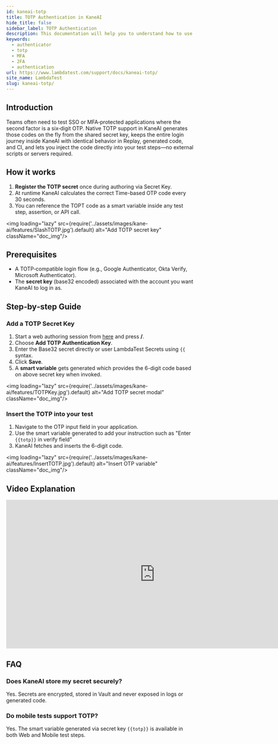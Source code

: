 ```yaml
---
id: kaneai-totp
title: TOTP Authentication in KaneAI
hide_title: false
sidebar_label: TOTP Authentication
description: This documentation will help you to understand how to use the TOTP Authentication feature while authoring your test cases via KaneAI.
keywords:
  - authenticator
  - totp
  - MFA
  - 2FA
  - authentication
url: https://www.lambdatest.com/support/docs/kaneai-totp/
site_name: LambdaTest
slug: kaneai-totp/
---
```


<script type="application/ld+json"
      dangerouslySetInnerHTML={{ __html: JSON.stringify({
       "@context": "https://schema.org",
        "@type": "BreadcrumbList",
        "itemListElement": [{
          "@type": "ListItem",
          "position": 1,
          "name": "Home",
          "item": "https://www.lambdatest.com"
        },{
          "@type": "ListItem",
          "position": 2,
          "name": "Support",
          "item": "https://www.lambdatest.com/support/docs/"
        },{
          "@type": "ListItem",
          "position": 3,
          "name": "TOTP Authentication in KaneAI",
          "item": "https://www.lambdatest.com/support/docs/kaneai-totp/"
        }]
      })
    }}
></script>
## Introduction

Teams often need to test SSO or MFA‑protected applications where the second factor is a six‑digit OTP. Native TOTP support in KaneAI generates those codes on the fly from the shared secret key, keeps the entire login journey inside KaneAI with identical behavior in Replay, generated code, and CI, and lets you inject the code directly into your test steps—no external scripts or servers required.

## How it works

1. **Register the TOTP secret** once  during authoring via Secret Key.
2. At runtime KaneAI calculates the correct Time-based OTP code every 30 seconds.
3. You can reference the TOPT code as a smart variable inside any test step, assertion, or API call.

<img loading="lazy" src={require('../assets/images/kane-ai/features/SlashTOTP.jpg').default} alt="Add TOTP secret key" className="doc\_img"/>

## Prerequisites

- A TOTP‑compatible login flow (e.g., Google Authenticator, Okta Verify, Microsoft Authenticator).
- The **secret key** (base32 encoded) associated with the account you want KaneAI to log in as.

## Step‑by‑step Guide

### Add a TOTP Secret Key

1. Start a web authoring session from [here](https://www.kaneai.lambdatest.com/objective) and press **/**.
2. Choose **Add TOTP Authentication Key**.
3. Enter the Base32 secret directly or user LambdaTest Secrets using `{{` syntax.
4. Click **Save**.
5. A **smart variable** gets generated which provides the 6-digit code based on above secret key when invoked.

<img loading="lazy" src={require('../assets/images/kane-ai/features/TOTPKey.jpg').default} alt="Add TOTP secret modal" className="doc\_img"/>

### Insert the TOTP into your test

1. Navigate to the OTP input field in your application.
2. Use the smart variable generated to add your instruction such as "Enter `{{totp}}` in verify field"
3. KaneAI fetches and inserts the 6-digit code.

<img loading="lazy" src={require('../assets/images/kane-ai/features/InsertTOTP.jpg').default} alt="Insert OTP variable" className="doc\_img"/>

## Video Explanation

<iframe src="https://app.trupeer.ai/embed?slug=XmOVbgvrd" frameborder="0" webkitallowfullscreen mozallowfullscreen allowfullscreen height="400" width="800"></iframe>

## FAQ

### Does KaneAI store my secret securely?

Yes. Secrets are encrypted, stored in Vault and never exposed in logs or generated code.

### Do mobile tests support TOTP?

Yes. The smart variable generated via secret key `{{totp}}` is available in both Web and Mobile test steps.
